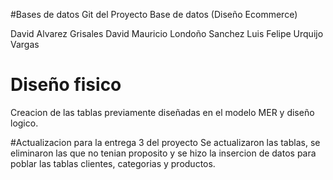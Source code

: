#Bases de datos
Git del Proyecto Base de datos (Diseño Ecommerce)

David Alvarez Grisales
David Mauricio Londoño Sanchez
Luis Felipe Urquijo Vargas

# Diseño fisico
Creacion de las tablas previamente diseñadas en el modelo MER y diseño logico.

#Actualizacion para la entrega 3 del proyecto
Se actualizaron las tablas, se eliminaron las que no tenian proposito y se hizo la insercion de datos para poblar las tablas clientes, categorias y productos.
